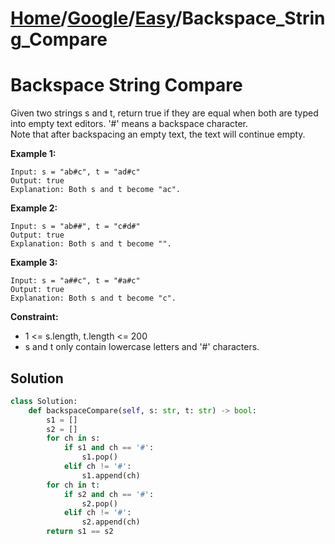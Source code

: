 # [Home](./../..)/[Google](./..)/[Easy](./)/Backspace_String_Compare
<h1>Backspace String Compare</h1>

<p>
Given two strings s and t, return true if they are equal when both are typed into empty text editors. '#' means a backspace character.
<br>
Note that after backspacing an empty text, the text will continue empty.
</p>

<b>Example 1:</b>

    Input: s = "ab#c", t = "ad#c"
    Output: true
    Explanation: Both s and t become "ac".
    
<b>Example 2:</b>

    Input: s = "ab##", t = "c#d#"
    Output: true
    Explanation: Both s and t become "".

<b>Example 3:</b>

    Input: s = "a##c", t = "#a#c"
    Output: true
    Explanation: Both s and t become "c".

<b>Constraint:</b>
- 1 <= s.length, t.length <= 200
- s and t only contain lowercase letters and '#' characters.

<h2>Solution</h2>

```python
class Solution:
    def backspaceCompare(self, s: str, t: str) -> bool:
        s1 = []
        s2 = []
        for ch in s:
            if s1 and ch == '#':
                s1.pop()
            elif ch != '#':
                s1.append(ch)
        for ch in t:
            if s2 and ch == '#':
                s2.pop()
            elif ch != '#':
                s2.append(ch)
        return s1 == s2
```
